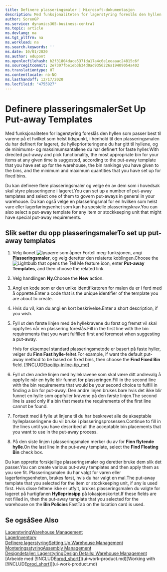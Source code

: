 ```yaml
---
title: Definere plasseringsmaler | Microsoft-dokumentasjon
description: Med funksjonaliteten for lagerstyring foreslås den hyllen som passer best til varene på et hvilket som helst tidspunkt, i henhold til den plasseringsmalen du har definert for lageret, de hylleprioriteringene du har gitt til hyllene, og de minimums- og maksimumsantallene du har definert for faste hyller.
author: SorenGP
ms.service: dynamics365-business-central
ms.topic: article
ms.devlang: na
ms.tgt_pltfrm: na
ms.workload: na
ms.search.keywords: ''
ms.date: 10/01/2020
ms.author: edupont
ms.openlocfilehash: b2f31804dace5371da17a4c6e1eeaaac24815c6f
ms.sourcegitcommit: 2e7307fbe1eb3b34d0ad9356226a19409054a402
ms.translationtype: HT
ms.contentlocale: nb-NO
ms.lasthandoff: 12/17/2020
ms.locfileid: "4755927"
---
```

# <a name="set-up-put-away-templates"></a><span data-ttu-id="a75c9-103">Definere plasseringsmaler</span><span class="sxs-lookup"><span data-stu-id="a75c9-103">Set Up Put-away Templates</span></span>

<span data-ttu-id="a75c9-104">Med funksjonaliteten for lagerstyring foreslås den hyllen som passer best til varene på et hvilket som helst tidspunkt, i henhold til den plasseringsmalen du har definert for lageret, de hylleprioriteringene du har gitt til hyllene, og de minimums- og maksimumsantallene du har definert for faste hyller.</span><span class="sxs-lookup"><span data-stu-id="a75c9-104">With directed put-away and pick functionality, the most appropriate bin for your items at any given time is suggested, according to the put-away template that you have set up for the warehouse, the bin rankings you have given to the bins, and the minimum and maximum quantities that you have set up for fixed bins.</span></span>  

<span data-ttu-id="a75c9-105">Du kan definere flere plasseringsmaler og velge én av dem som i hovedsak skal styre plasseringene i lageret.</span><span class="sxs-lookup"><span data-stu-id="a75c9-105">You can set up a number of put-away templates and select one of them to govern put-aways in general in your warehouse.</span></span> <span data-ttu-id="a75c9-106">Du kan også velge en plasseringsmal for en hvilken som helst vare eller lagerføringsenhet som kan ha spesielle plasseringskrav.</span><span class="sxs-lookup"><span data-stu-id="a75c9-106">You can also select a put-away template for any item or stockkeeping unit that might have special put-away requirements.</span></span>  

## <a name="to-set-up-put-away-templates"></a><span data-ttu-id="a75c9-107">Slik setter du opp plasseringsmaler</span><span class="sxs-lookup"><span data-stu-id="a75c9-107">To set up put-away templates</span></span>

1. <span data-ttu-id="a75c9-108">Velg ikonet ![lyspære som åpner Fortell meg-funksjonen](media/ui-search/search_small.png "Fortell hva du vil gjøre"), angi **Plasseringsmaler**, og velg deretter den relaterte koblingen.</span><span class="sxs-lookup"><span data-stu-id="a75c9-108">Choose the ![Lightbulb that opens the Tell Me feature](media/ui-search/search_small.png "Tell me what you want to do") icon, enter **Put-away Templates**, and then choose the related link.</span></span>  
2. <span data-ttu-id="a75c9-109">Velg handlingen **Ny**.</span><span class="sxs-lookup"><span data-stu-id="a75c9-109">Choose the **New** action.</span></span>  
3. <span data-ttu-id="a75c9-110">Angi en kode som er den unike identifikatoren for malen du er i ferd med å opprette.</span><span class="sxs-lookup"><span data-stu-id="a75c9-110">Enter a code that is the unique identifier of the template you are about to create.</span></span>  
4. <span data-ttu-id="a75c9-111">Hvis du vil, kan du angi en kort beskrivelse.</span><span class="sxs-lookup"><span data-stu-id="a75c9-111">Enter a short description, if you wish.</span></span>  
5. <span data-ttu-id="a75c9-112">Fyll ut den første linjen med de hyllekravene du først og fremst vil skal oppfylles når en plassering foreslås.</span><span class="sxs-lookup"><span data-stu-id="a75c9-112">Fill in the first line with the bin requirements that you want fulfilled first and foremost when suggesting a put-away.</span></span>

    <span data-ttu-id="a75c9-113">Hvis for eksempel standard plasseringsmetode er basert på faste hyller, velger du **Finn Fast hylle**-feltet.</span><span class="sxs-lookup"><span data-stu-id="a75c9-113">For example, if want the default put-away method to be based on fixed bins, then choose the **Find Fixed Bin** field.</span></span> [!INCLUDE[tooltip-inline-tip_md](includes/tooltip-inline-tip_md.md)]  
6. <span data-ttu-id="a75c9-114">Fyll ut den andre linjen med hyllekravene som skal være ditt andrevalg å oppfylle når en hylle blir funnet for plasseringen.</span><span class="sxs-lookup"><span data-stu-id="a75c9-114">Fill in the second line with the bin requirements that would be your second choice to fulfill in finding a bin for put-away.</span></span> <span data-ttu-id="a75c9-115">Den andre linjen brukes bare hvis det ikke blir funnet en hylle som oppfyller kravene på den første linjen.</span><span class="sxs-lookup"><span data-stu-id="a75c9-115">The second line is used only if a bin that meets the requirements of the first line cannot be found.</span></span>  
7. <span data-ttu-id="a75c9-116">Fortsett med å fylle ut linjene til du har beskrevet alle de akseptable hylleplasseringene du vil bruke i plasseringsprosessen.</span><span class="sxs-lookup"><span data-stu-id="a75c9-116">Continue to fill in the lines until you have described all the acceptable bin placements that you want to use in the put-away process.</span></span>  
8. <span data-ttu-id="a75c9-117">På den siste linjen i plasseringsmalen merker du av for **Finn flytende hylle**.</span><span class="sxs-lookup"><span data-stu-id="a75c9-117">On the last line in the put-away template, select the **Find Floating Bin** check box.</span></span>  

<span data-ttu-id="a75c9-118">Du kan opprette forskjellige plasseringsmaler og deretter bruke dem slik det passer.</span><span class="sxs-lookup"><span data-stu-id="a75c9-118">You can create various put-away templates and then apply them as you see fit.</span></span> <span data-ttu-id="a75c9-119">Plasseringsmalen du har valgt for varen eller lagerføringsenheten, brukes først, hvis du har valgt en mal.</span><span class="sxs-lookup"><span data-stu-id="a75c9-119">The put-away template that you selected for the item or stockkeeping unit, if any is used first.</span></span> <span data-ttu-id="a75c9-120">Hvis disse feltene ikke er utfylt, brukes plasseringsmalen du valgte for lageret på hurtigfanen **Hylleprinsipp** på lokasjonskortet.</span><span class="sxs-lookup"><span data-stu-id="a75c9-120">If these fields are not filled in, then the put-away template that you selected for the warehouse on the **Bin Policies** FastTab on the location card is used.</span></span>  

## <a name="see-also"></a><span data-ttu-id="a75c9-121">Se også</span><span class="sxs-lookup"><span data-stu-id="a75c9-121">See Also</span></span>

[<span data-ttu-id="a75c9-122">Lagerstyring</span><span class="sxs-lookup"><span data-stu-id="a75c9-122">Warehouse Management</span></span>](warehouse-manage-warehouse.md)  
[<span data-ttu-id="a75c9-123">Lager</span><span class="sxs-lookup"><span data-stu-id="a75c9-123">Inventory</span></span>](inventory-manage-inventory.md)  
[<span data-ttu-id="a75c9-124">Definere lagerstyring</span><span class="sxs-lookup"><span data-stu-id="a75c9-124">Setting Up Warehouse Management</span></span>](warehouse-setup-warehouse.md)  
[<span data-ttu-id="a75c9-125">Monteringsstyring</span><span class="sxs-lookup"><span data-stu-id="a75c9-125">Assembly Management</span></span>](assembly-assemble-items.md)  
[<span data-ttu-id="a75c9-126">Designdetaljer: Lagerstyring</span><span class="sxs-lookup"><span data-stu-id="a75c9-126">Design Details: Warehouse Management</span></span>](design-details-warehouse-management.md)  
<span data-ttu-id="a75c9-127">[Arbeide med [!INCLUDE[prod_short](includes/prod_short.md)]](ui-work-product.md)</span><span class="sxs-lookup"><span data-stu-id="a75c9-127">[Working with [!INCLUDE[prod_short](includes/prod_short.md)]](ui-work-product.md)</span></span>  
